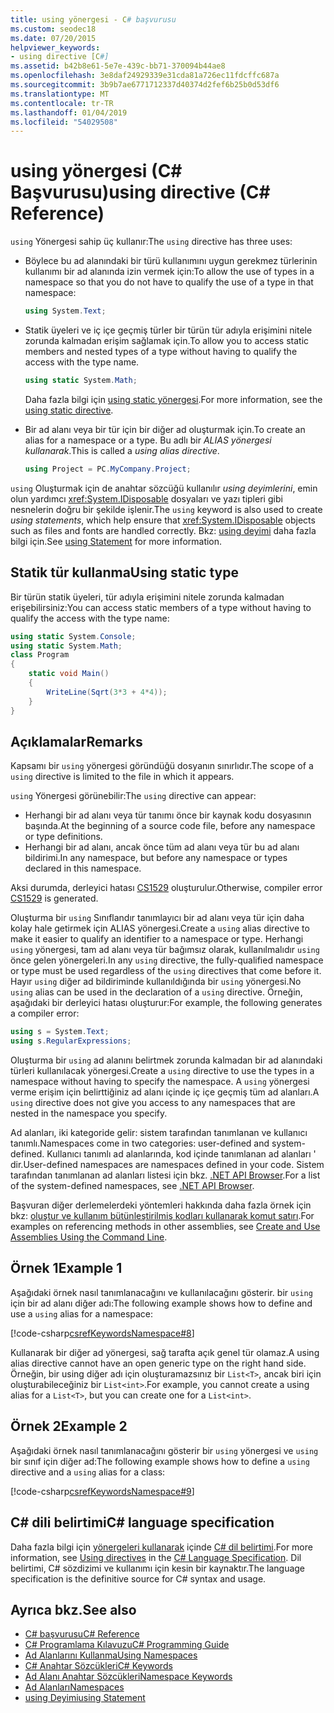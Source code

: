 ```yaml
---
title: using yönergesi - C# başvurusu
ms.custom: seodec18
ms.date: 07/20/2015
helpviewer_keywords:
- using directive [C#]
ms.assetid: b42b8e61-5e7e-439c-bb71-370094b44ae8
ms.openlocfilehash: 3e8daf24929339e31cda81a726ec11fdcffc687a
ms.sourcegitcommit: 3b9b7ae6771712337d40374d2fef6b25b0d53df6
ms.translationtype: MT
ms.contentlocale: tr-TR
ms.lasthandoff: 01/04/2019
ms.locfileid: "54029508"
---
```

# <a name="using-directive-c-reference"></a><span data-ttu-id="2ca21-102">using yönergesi (C# Başvurusu)</span><span class="sxs-lookup"><span data-stu-id="2ca21-102">using directive (C# Reference)</span></span>

<span data-ttu-id="2ca21-103">`using` Yönergesi sahip üç kullanır:</span><span class="sxs-lookup"><span data-stu-id="2ca21-103">The `using` directive has three uses:</span></span>

- <span data-ttu-id="2ca21-104">Böylece bu ad alanındaki bir türü kullanımını uygun gerekmez türlerinin kullanımı bir ad alanında izin vermek için:</span><span class="sxs-lookup"><span data-stu-id="2ca21-104">To allow the use of types in a namespace so that you do not have to qualify the use of a type in that namespace:</span></span>

    ```csharp
    using System.Text;
    ```

- <span data-ttu-id="2ca21-105">Statik üyeleri ve iç içe geçmiş türler bir türün tür adıyla erişimini nitele zorunda kalmadan erişim sağlamak için.</span><span class="sxs-lookup"><span data-stu-id="2ca21-105">To allow you to access static members and nested types of a type without having to qualify the access with the type name.</span></span>

    ```csharp
    using static System.Math;
    ```

    <span data-ttu-id="2ca21-106">Daha fazla bilgi için [using static yönergesi](using-static.md).</span><span class="sxs-lookup"><span data-stu-id="2ca21-106">For more information, see the [using static directive](using-static.md).</span></span>

- <span data-ttu-id="2ca21-107">Bir ad alanı veya bir tür için bir diğer ad oluşturmak için.</span><span class="sxs-lookup"><span data-stu-id="2ca21-107">To create an alias for a namespace or a type.</span></span> <span data-ttu-id="2ca21-108">Bu adlı bir *ALIAS yönergesi kullanarak*.</span><span class="sxs-lookup"><span data-stu-id="2ca21-108">This is called a *using alias directive*.</span></span>

    ```csharp
    using Project = PC.MyCompany.Project;
    ```

<span data-ttu-id="2ca21-109">`using` Oluşturmak için de anahtar sözcüğü kullanılır *using deyimlerini*, emin olun yardımcı <xref:System.IDisposable> dosyaları ve yazı tipleri gibi nesnelerin doğru bir şekilde işlenir.</span><span class="sxs-lookup"><span data-stu-id="2ca21-109">The `using` keyword is also used to create *using statements*, which help ensure that <xref:System.IDisposable> objects such as files and fonts are handled correctly.</span></span> <span data-ttu-id="2ca21-110">Bkz: [using deyimi](using-statement.md) daha fazla bilgi için.</span><span class="sxs-lookup"><span data-stu-id="2ca21-110">See [using Statement](using-statement.md) for more information.</span></span>

## <a name="using-static-type"></a><span data-ttu-id="2ca21-111">Statik tür kullanma</span><span class="sxs-lookup"><span data-stu-id="2ca21-111">Using static type</span></span>

<span data-ttu-id="2ca21-112">Bir türün statik üyeleri, tür adıyla erişimini nitele zorunda kalmadan erişebilirsiniz:</span><span class="sxs-lookup"><span data-stu-id="2ca21-112">You can access static members of a type without having to qualify the access with the type name:</span></span>

```csharp
using static System.Console;
using static System.Math;
class Program
{
    static void Main()
    {
        WriteLine(Sqrt(3*3 + 4*4));
    }
}
```

## <a name="remarks"></a><span data-ttu-id="2ca21-113">Açıklamalar</span><span class="sxs-lookup"><span data-stu-id="2ca21-113">Remarks</span></span>

<span data-ttu-id="2ca21-114">Kapsamı bir `using` yönergesi göründüğü dosyanın sınırlıdır.</span><span class="sxs-lookup"><span data-stu-id="2ca21-114">The scope of a `using` directive is limited to the file in which it appears.</span></span>

<span data-ttu-id="2ca21-115">`using` Yönergesi görünebilir:</span><span class="sxs-lookup"><span data-stu-id="2ca21-115">The `using` directive can appear:</span></span>

- <span data-ttu-id="2ca21-116">Herhangi bir ad alanı veya tür tanımı önce bir kaynak kodu dosyasının başında.</span><span class="sxs-lookup"><span data-stu-id="2ca21-116">At the beginning of a source code file, before any namespace or type definitions.</span></span>
- <span data-ttu-id="2ca21-117">Herhangi bir ad alanı, ancak önce tüm ad alanı veya tür bu ad alanı bildirimi.</span><span class="sxs-lookup"><span data-stu-id="2ca21-117">In any namespace, but before any namespace or types declared in this namespace.</span></span>

<span data-ttu-id="2ca21-118">Aksi durumda, derleyici hatası [CS1529](../../misc/cs1529.md) oluşturulur.</span><span class="sxs-lookup"><span data-stu-id="2ca21-118">Otherwise, compiler error [CS1529](../../misc/cs1529.md) is generated.</span></span>

<span data-ttu-id="2ca21-119">Oluşturma bir `using` Sınıflandır tanımlayıcı bir ad alanı veya tür için daha kolay hale getirmek için ALIAS yönergesi.</span><span class="sxs-lookup"><span data-stu-id="2ca21-119">Create a `using` alias directive to make it easier to qualify an identifier to a namespace or type.</span></span> <span data-ttu-id="2ca21-120">Herhangi `using` yönergesi, tam ad alanı veya tür bağımsız olarak, kullanılmalıdır `using` önce gelen yönergeleri.</span><span class="sxs-lookup"><span data-stu-id="2ca21-120">In any `using` directive, the fully-qualified namespace or type must be used regardless of the `using` directives that come before it.</span></span> <span data-ttu-id="2ca21-121">Hayır `using` diğer ad bildiriminde kullanıldığında bir `using` yönergesi.</span><span class="sxs-lookup"><span data-stu-id="2ca21-121">No `using` alias can be used in the declaration of a `using` directive.</span></span> <span data-ttu-id="2ca21-122">Örneğin, aşağıdaki bir derleyici hatası oluşturur:</span><span class="sxs-lookup"><span data-stu-id="2ca21-122">For example, the following generates a compiler error:</span></span>

```csharp
using s = System.Text;
using s.RegularExpressions;
```

<span data-ttu-id="2ca21-123">Oluşturma bir `using` ad alanını belirtmek zorunda kalmadan bir ad alanındaki türleri kullanılacak yönergesi.</span><span class="sxs-lookup"><span data-stu-id="2ca21-123">Create a `using` directive to use the types in a namespace without having to specify the namespace.</span></span> <span data-ttu-id="2ca21-124">A `using` yönergesi verme erişim için belirttiğiniz ad alanı içinde iç içe geçmiş tüm ad alanları.</span><span class="sxs-lookup"><span data-stu-id="2ca21-124">A `using` directive does not give you access to any namespaces that are nested in the namespace you specify.</span></span>

<span data-ttu-id="2ca21-125">Ad alanları, iki kategoride gelir: sistem tarafından tanımlanan ve kullanıcı tanımlı.</span><span class="sxs-lookup"><span data-stu-id="2ca21-125">Namespaces come in two categories: user-defined and system-defined.</span></span> <span data-ttu-id="2ca21-126">Kullanıcı tanımlı ad alanlarında, kod içinde tanımlanan ad alanları ' dir.</span><span class="sxs-lookup"><span data-stu-id="2ca21-126">User-defined namespaces are namespaces defined in your code.</span></span> <span data-ttu-id="2ca21-127">Sistem tarafından tanımlanan ad alanları listesi için bkz. [.NET API Browser](../../../../api/index.md).</span><span class="sxs-lookup"><span data-stu-id="2ca21-127">For a list of the system-defined namespaces, see [.NET API Browser](../../../../api/index.md).</span></span>

<span data-ttu-id="2ca21-128">Başvuran diğer derlemelerdeki yöntemleri hakkında daha fazla örnek için bkz: [oluştur ve kullanım bütünleştirilmiş kodları kullanarak komut satırı](../../programming-guide/concepts/assemblies-gac/how-to-create-and-use-assemblies-using-the-command-line.md).</span><span class="sxs-lookup"><span data-stu-id="2ca21-128">For examples on referencing methods in other assemblies, see [Create and Use Assemblies Using the Command Line](../../programming-guide/concepts/assemblies-gac/how-to-create-and-use-assemblies-using-the-command-line.md).</span></span>

## <a name="example-1"></a><span data-ttu-id="2ca21-129">Örnek 1</span><span class="sxs-lookup"><span data-stu-id="2ca21-129">Example 1</span></span>

<span data-ttu-id="2ca21-130">Aşağıdaki örnek nasıl tanımlanacağını ve kullanılacağını gösterir. bir `using` için bir ad alanı diğer adı:</span><span class="sxs-lookup"><span data-stu-id="2ca21-130">The following example shows how to define and use a `using` alias for a namespace:</span></span>

[!code-csharp[csrefKeywordsNamespace#8](~/samples/snippets/csharp/VS_Snippets_VBCSharp/csrefKeywordsNamespace/CS/csrefKeywordsNamespace2.cs#8)]

<span data-ttu-id="2ca21-131">Kullanarak bir diğer ad yönergesi, sağ tarafta açık genel tür olamaz.</span><span class="sxs-lookup"><span data-stu-id="2ca21-131">A using alias directive cannot have an open generic type on the right hand side.</span></span> <span data-ttu-id="2ca21-132">Örneğin, bir using diğer adı için oluşturamazsınız bir `List<T>`, ancak biri için oluşturabileceğiniz bir `List<int>`.</span><span class="sxs-lookup"><span data-stu-id="2ca21-132">For example, you cannot create a using alias for a `List<T>`, but you can create one for a `List<int>`.</span></span>

## <a name="example-2"></a><span data-ttu-id="2ca21-133">Örnek 2</span><span class="sxs-lookup"><span data-stu-id="2ca21-133">Example 2</span></span>

<span data-ttu-id="2ca21-134">Aşağıdaki örnek nasıl tanımlanacağını gösterir bir `using` yönergesi ve `using` bir sınıf için diğer ad:</span><span class="sxs-lookup"><span data-stu-id="2ca21-134">The following example shows how to define a `using` directive and a `using` alias for a class:</span></span>

[!code-csharp[csrefKeywordsNamespace#9](~/samples/snippets/csharp/VS_Snippets_VBCSharp/csrefKeywordsNamespace/CS/csrefKeywordsNamespace2.cs#9)]

## <a name="c-language-specification"></a><span data-ttu-id="2ca21-135">C# dili belirtimi</span><span class="sxs-lookup"><span data-stu-id="2ca21-135">C# language specification</span></span>

<span data-ttu-id="2ca21-136">Daha fazla bilgi için [yönergeleri kullanarak](~/_csharplang/spec/namespaces.md#using-directives) içinde [ C# dil belirtimi](../language-specification/index.md).</span><span class="sxs-lookup"><span data-stu-id="2ca21-136">For more information, see [Using directives](~/_csharplang/spec/namespaces.md#using-directives) in the [C# Language Specification](../language-specification/index.md).</span></span> <span data-ttu-id="2ca21-137">Dil belirtimi, C# sözdizimi ve kullanımı için kesin bir kaynaktır.</span><span class="sxs-lookup"><span data-stu-id="2ca21-137">The language specification is the definitive source for C# syntax and usage.</span></span>

## <a name="see-also"></a><span data-ttu-id="2ca21-138">Ayrıca bkz.</span><span class="sxs-lookup"><span data-stu-id="2ca21-138">See also</span></span>

- [<span data-ttu-id="2ca21-139">C# başvurusu</span><span class="sxs-lookup"><span data-stu-id="2ca21-139">C# Reference</span></span>](../index.md)
- [<span data-ttu-id="2ca21-140">C# Programlama Kılavuzu</span><span class="sxs-lookup"><span data-stu-id="2ca21-140">C# Programming Guide</span></span>](../../programming-guide/index.md)
- [<span data-ttu-id="2ca21-141">Ad Alanlarını Kullanma</span><span class="sxs-lookup"><span data-stu-id="2ca21-141">Using Namespaces</span></span>](../../programming-guide/namespaces/using-namespaces.md)
- [<span data-ttu-id="2ca21-142">C# Anahtar Sözcükleri</span><span class="sxs-lookup"><span data-stu-id="2ca21-142">C# Keywords</span></span>](index.md)
- [<span data-ttu-id="2ca21-143">Ad Alanı Anahtar Sözcükleri</span><span class="sxs-lookup"><span data-stu-id="2ca21-143">Namespace Keywords</span></span>](namespace-keywords.md)
- [<span data-ttu-id="2ca21-144">Ad Alanları</span><span class="sxs-lookup"><span data-stu-id="2ca21-144">Namespaces</span></span>](../../programming-guide/namespaces/index.md)
- [<span data-ttu-id="2ca21-145">using Deyimi</span><span class="sxs-lookup"><span data-stu-id="2ca21-145">using Statement</span></span>](using-statement.md)
